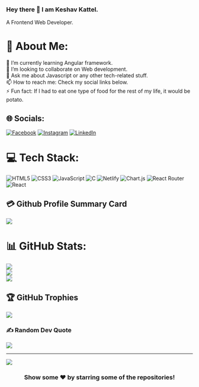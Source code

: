 

### Hey there 👋 I am Keshav Kattel.
A Frontend Web Developer.

# 💫 About Me:
🌱 I’m currently learning Angular framework.<br>👯 I’m looking to collaborate on Web development.<br>💬 Ask me about Javascript or any other tech-related stuff.<br>📫 How to reach me: Check my social links below.<br>⚡ Fun fact: If I had to eat one type of food for the rest of my life, it would be potato.


## 🌐 Socials:
[![Facebook](https://img.shields.io/badge/Facebook-%231877F2.svg?logo=Facebook&logoColor=white)](https://www.facebook.com/profile.php?id=100009131654148) [![Instagram](https://img.shields.io/badge/Instagram-%23E4405F.svg?logo=Instagram&logoColor=white)](https://www.instagram.com/keshav.kattel/) [![LinkedIn](https://img.shields.io/badge/LinkedIn-%230077B5.svg?logo=linkedin&logoColor=white)](https://www.linkedin.com/in/keshav-kattel-30b155262/) 

# 💻 Tech Stack:
![HTML5](https://img.shields.io/badge/html5-%23E34F26.svg?style=for-the-badge&logo=html5&logoColor=white) ![CSS3](https://img.shields.io/badge/css3-%231572B6.svg?style=for-the-badge&logo=css3&logoColor=white) ![JavaScript](https://img.shields.io/badge/javascript-%23323330.svg?style=for-the-badge&logo=javascript&logoColor=%23F7DF1E) ![C](https://img.shields.io/badge/c-%2300599C.svg?style=for-the-badge&logo=c&logoColor=white) ![Netlify](https://img.shields.io/badge/netlify-%23000000.svg?style=for-the-badge&logo=netlify&logoColor=#00C7B7) ![Chart.js](https://img.shields.io/badge/chart.js-F5788D.svg?style=for-the-badge&logo=chart.js&logoColor=white) ![React Router](https://img.shields.io/badge/React_Router-CA4245?style=for-the-badge&logo=react-router&logoColor=white) ![React](https://img.shields.io/badge/react-%2320232a.svg?style=for-the-badge&logo=react&logoColor=%2361DAFB)
## 💳 Github Profile Summary Card
<p>
  <img src="https://github-profile-summary-cards.vercel.app/api/cards/profile-details?username=kkeshavv18&theme=radical"/>
</p>

# 📊 GitHub Stats:
![](https://github-readme-stats.vercel.app/api?username=kkeshavv18&theme=radical&hide_border=false&include_all_commits=true&count_private=false)<br/>
![](https://github-readme-streak-stats.herokuapp.com/?user=kkeshavv18&theme=radical&hide_border=false)<br/>
![](https://github-readme-stats.vercel.app/api/top-langs/?username=kkeshavv18&theme=radical&hide_border=false&include_all_commits=true&count_private=false&layout=compact)



## 🏆 GitHub Trophies
![](https://github-profile-trophy.vercel.app/?username=kkeshavv18&theme=radical&no-frame=false&no-bg=false&margin-w=4)

### ✍️ Random Dev Quote
![](https://quotes-github-readme.vercel.app/api?type=vertical&theme=radical)

---
[![](https://visitcount.itsvg.in/api?id=kkeshavv18&icon=0&color=0)](https://visitcount.itsvg.in)
<div align="center">

### Show some ❤️ by starring some of the repositories!

</div>
  

